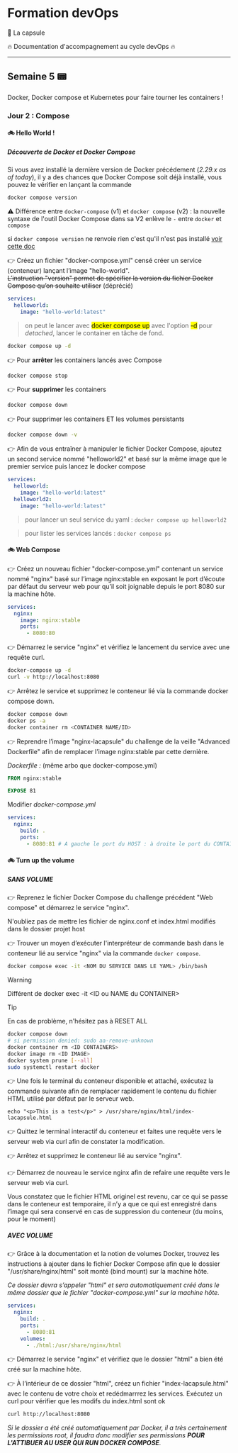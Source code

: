 # Formation devOps

:pill: La capsule

:fire:  Documentation d'accompagnement au cycle devOps :fire:

---

## Semaine 5 :pager: 

Docker, Docker compose et Kubernetes pour faire tourner les containers !

### Jour 2 : Compose

#### :bike: Hello World !

##### Découverte de Docker et Docker Compose

Si vous avez installé la dernière version de Docker précédement (_2.29.x as of today_), il y a des chances que Docker Compose soit déjà installé, vous pouvez le vérifier en lançant la commande 

```bash
docker compose version 
```

:warning: Différence entre ```docker-compose``` (v1) et ```docker compose``` (v2) : la nouvelle syntaxe de l'outil Docker Compose dans sa V2 enlève le ```-``` entre ```docker``` et ```compose```

si ```docker compose version``` ne renvoie rien c'est qu'il n'est pas installé [voir cette doc](https://netshopisp.medium.com/how-to-install-docker-compose-on-debian-12-server-a0414293dbdf) 

:point_right: Créez un fichier "docker-compose.yml" censé créer un service (conteneur) lançant l’image "hello-world".  
~~L’instruction "version" permet de spécifier la version du fichier Docker Compose qu’on souhaite utiliser~~ (déprécié)

```yaml
services:
  helloworld:
    image: "hello-world:latest"
```
> on peut le lancer avec <mark>docker compose up</mark> avec l'option <mark>-d</mark> pour _detached_, lancer le container en tâche de fond.


```bash
docker compose up -d
```

:point_right: Pour **arrêter** les containers lancés avec Compose

```bash
docker compose stop
```

:point_right: Pour **supprimer** les containers

```bash
docker compose down
```

:point_right: Pour supprimer les containers ET les volumes persistants

```bash
docker compose down -v
```

:point_right: Afin de vous entraîner à manipuler le fichier Docker Compose, ajoutez un second service nommé "helloworld2" et basé sur la même image que le premier service puis lancez le docker compose

```yaml
services:
  helloworld:
    image: "hello-world:latest"
  helloworld2:
    image: "hello-world:latest"
```

> pour lancer un seul service du yaml : ```docker compose up helloworld2```

> pour lister les services lancés : ```docker compose ps```

#### :bike: Web Compose

:point_right: Créez un nouveau fichier "docker-compose.yml" contenant un service nommé "nginx" basé sur 
l’image nginx:stable en exposant le port d’écoute par défaut du serveur web pour qu’il soit joignable 
depuis le port 8080 sur la machine hôte.

```yaml
services:
  nginx:
    image: nginx:stable
    ports:
      - 8080:80
```

:point_right: Démarrez le service "nginx" et vérifiez le lancement du service avec une requête curl.


```bash
docker-compose up -d
curl -v http://localhost:8080
```

:point_right: Arrêtez le service et supprimez le conteneur lié via la commande docker compose down.

```bash
docker compose down
docker ps -a
docker container rm <CONTAINER NAME/ID>
```

:point_right: Reprendre l’image "nginx-lacapsule" du challenge de la veille "Advanced Dockerfile" afin de remplacer 
l’image nginx:stable par cette dernière.

_Dockerfile :_ (même arbo que docker-compose.yml)

```Dockerfile
FROM nginx:stable

EXPOSE 81
```

Modifier _docker-compose.yml_

```yaml
services:
  nginx:
    build: .
    ports:
      - 8080:81 # A gauche le port du HOST : à droite le port du CONTAINER
```

#### :bike: Turn up the volume

##### SANS VOLUME

:point_right: Reprenez le fichier Docker Compose du challenge précédent "Web compose" et démarrez le service "nginx".

N'oubliez pas de mettre les fichier de nginx.conf et index.html modifiés dans le dossier projet host

:point_right: Trouver un moyen d’exécuter l'interpréteur de commande bash dans le conteneur lié au service "nginx" via la commande ```docker compose```.

```bash
docker compose exec -it <NOM DU SERVICE DANS LE YAML> /bin/bash
```
> [!WARNING]
> Différent de docker exec -it \<ID ou NAME du CONTAINER\>

> [!TIP]
> En cas de problème, n'hésitez pas à RESET ALL 

```bash
docker compose down
# si permission denied: sudo aa-remove-unknown
docker container rm <ID CONTAINERS>
docker image rm <ID IMAGE>
docker system prune [--all]
sudo systemctl restart docker
```

👉 Une fois le terminal du conteneur disponible et attaché, exécutez la commande suivante afin de remplacer rapidement le contenu du fichier HTML utilisé par défaut par le serveur web.

```
echo "<p>This is a test</p>" > /usr/share/nginx/html/index-lacapsule.html
```

👉 Quittez le terminal interactif du conteneur et faites une requête vers le serveur web via curl afin de constater la modification.

👉 Arrêtez et supprimez le conteneur lié au service "nginx".

👉 Démarrez de nouveau le service nginx afin de refaire une requête vers le serveur web via curl.

Vous constatez que le fichier HTML originel est revenu, car ce qui se passe dans le conteneur est temporaire, il n’y a que ce qui est enregistré dans l’image qui sera conservé en cas de suppression du conteneur (du moins, pour le moment)

##### AVEC VOLUME

👉 Grâce à la documentation et la notion de volumes Docker, trouvez les instructions à ajouter dans le fichier Docker Compose afin que le dossier "/usr/share/nginx/html" soit monté (bind mount) sur la machine hôte.

_Ce dossier devra s’appeler "html" et sera automatiquement créé dans le même dossier que le fichier "docker-compose.yml" sur la machine hôte._

```yaml
services:
  nginx:
    build: .
    ports:
      - 8080:81
    volumes:
      - ./html:/usr/share/nginx/html
```

👉 Démarrez le service "nginx" et vérifiez que le dossier "html" a bien été créé sur la machine hôte.

👉 À l’intérieur de ce dossier "html", créez un fichier "index-lacapsule.html" avec le contenu de votre choix et redédmarrrez les services. Exécutez un curl pour vérifier que les modifs du index.html sont ok

```bash
curl http://localhost:8080
```

_Si le dossier a été créé automatiquement par Docker, il a très certainement les permissions root, il faudra donc modifier ses permissions **POUR L'ATTIBUER AU USER QUI RUN DOCKER COMPOSE**._